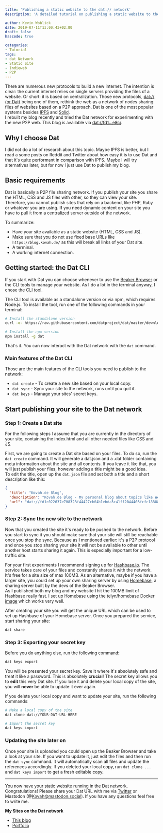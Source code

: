 ```yaml
---
title: 'Publishing a static website to the dat:// network'
description: 'A detailed tutorial on publishing a static website to the dat:// P2P internet network.'

author: Kevin Woblick
date: 2019-07-11T13:00:43+02:00
draft: false
hascode: true

categories:
- Tutorial
tags:
- dat Network
- Static Site
- Indieweb
- P2P
---
```


There are numerous new protocols to build a new internet. The intention is clear: the current internet relies on single servers providing the files of a website. Or short: it is based on centralization. Those new protocols, [dat:// (or Dat)](https://dat.foundation/) being one of them, rethink the web as a network of nodes sharing files of websites based on a P2P approach. Dat is one of the most popular systems besides [IPFS](https://ipfs.io/) and [Solid](https://solid.mit.edu/).  
I rebuilt my blog recently and tried the Dat network for experimenting with the new P2P web. This blog is available via [dat://fd1...e8c/](dat://fd1c022637e708328f44427cb04b1ebda3c41ff2044403fcfc188885a499ce8c/).


## Why I choose Dat

I did not do a lot of research about this topic. Maybe IPFS is better, but I read a some posts on Reddit and Twitter about how easy it is to use Dat and that it's quite performant in comparison with IPFS. Maybe I will try alternatives later, but for now I just use Dat to publish my blog.


## Basic requirements

Dat is basically a P2P file sharing network. If you publish your site you share the HTML, CSS and JS files with other, so they can view your site. Therefore, you cannot publish sites that rely on a backend, like PHP, Ruby or whatever you are using. If you need dynamic content on your site you have to pull it from a centralized server outside of the network.

To summarize:

* Have your site available as a static website (HTML, CSS and JS).
* Make sure that you do not use fixed base URLs like `https://blog.kovah.de/` as this will break all links of your Dat site.
* A terminal.
* A working internet connection.


## Getting started: the Dat CLI

If you start with Dat you can choose whenever to use the [Beaker Browser](https://beakerbrowser.com/) or the CLI tools to manage your website. As I do a lot in the terminal anyway, I chose the CLI tool.

The CLI tool is available as a standalone version or via npm, which requires Node.js. To install the tool, run one of the following commands in your terminal:

```bash
# Install the standalone version
curl -o- https://raw.githubusercontent.com/datproject/dat/master/download.sh | bash

# Install the npm version
npm install -g dat
```

That's it. You can now interact with the Dat network with the `dat` command.


### Main features of the Dat CLI

Those are the main features of the CLI tools you need to publish to the network:

* `dat create` - To create a new site based on your local copy.
* `dat sync` - Sync your site to the network, runs until you quit it.
* `dat keys` - Manage your sites' secret keys.


## Start publishing your site to the Dat network

### Step 1: Create a Dat site

For the following steps I assume that you are currently in the directory of your site, containing the index.html and all other needed files like CSS and JS.

First, we are going to create a Dat site based on your files. To do so, run the `dat create` command. It will generate a dat.json and a .dat folder containing meta information about the site and all contents. If you leave it like that, you will just publish your files, however adding a title might be a good idea.  
To edit the title, open up the `dat.json` file and set both a title and a short description like this:

```json
{
  "title": "Kovah.de Blog",
  "description": "Kovah.de Blog - My personal blog about topics like Web Development, Programming, Gaming and the Internet",
  "url": "dat://fd1c022637e708328f44427cb04b1ebda3c41ff2044403fcfc188885a499ce8c"
}
```


### Step 2: Sync the new site to the network

Now that you created the site it's ready to be pushed to the network. Before you start to sync it you should make sure that your site will still be reachable once you stop the sync. Because as I mentioned earlier: it's a P2P protocol and once you stop sharing your site it will not be available to other until another host starts sharing it again. This is especially important for a low-traffic site.

For your first experiments I recommend signing up for [Hashbase.io](https://hashbase.io/). The service takes care of your files and constantly shares it with the network. It's free for a site size of max 100MB. As an alternative, maybe if you have a larger site, you could set up your own sharing server by using [Homebase](https://github.com/beakerbrowser/homebase), a sharing server built by the devs of the Beaker Browser.  
As I published both my blog and my website I hit the 100MB limit of Hashbase really fast. I set up Homebase using the [telyn/homebase Docker image](https://hub.docker.com/r/telyn/homebase) which works very well.

After creating your site you will get the unique URL which can be used to set up Hashbase of your Homebase server. Once you prepared the service, start sharing your site:

```bash
dat share
```


### Step 3: Exporting your secret key

Before you do anything else, run the following command: 

```bash
dat keys export
```

You will be presented your secret key. Save it where it's absolutely safe and treat it like a password. This is absolutely **crucial**! The secret key allows you to **edit** this very Dat site. If you lose it and delete your local copy of the site, you will **never** be able to update it ever again.

If you delete your local copy and want to update your site, run the following commands:

```bash
# Make a local copy of the site
dat clone dat://YOUR-DAT-URL-HERE

# Import the secret key
dat keys import
```


### Updating the site later on

Once your site is uploaded you could open up the Beaker Browser and take a look at your site. If you want to update it, just edit the files and then run the `dat sync` command. It will automatically scan all files and update the references accordingly. If you deleted your local copy, run `dat clone ...` and `dat keys import` to get a fresh editable copy.

---

You now have your static website running in the Dat network. Congratulations! Please share your Dat URL with me via [Twitter](https://twitter.com/kovah_kvh) or Mastodon (@Kovah@mastodon.social). If you have any questions feel free to write me.

**My Sites on the Dat network**

* [This blog](dat://fd1c022637e708328f44427cb04b1ebda3c41ff2044403fcfc188885a499ce8c/)
* [Portfolio](dat://02dcfb85d1bff68d5027b9969739c3eecf171c13a29cde554c9c29c3271a515a/) 

